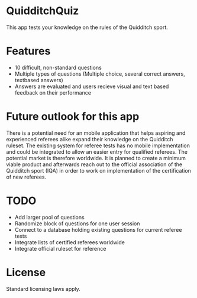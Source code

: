 # QuidditchQuiz
This app tests your knowledge on the rules of the Quidditch sport.

# Features

- 10 difficult, non-standard questions
- Multiple types of questions (Multiple choice, several correct answers, textbased answers)
- Answers are evaluated and users recieve visual and text based feedback on their performance

# Future outlook for this app
There is a potential need for an mobile application that helps aspiring and experienced referees alike expand their knowledge on the Quidditch ruleset. The existing system for referee tests has no mobile implementation and could be integrated to allow an easier entry for qualified referees. The potential market is therefore worldwide. It is planned to create a minimum viable product and afterwards reach out to the official association of the Quidditch sport (IQA) in order to work on implementation of the certification of new referees. 

# TODO 
- Add larger pool of questions
- Randomize block of questions for one user session
- Connect to a database holding existing questions for current referee tests
- Integrate lists of certified referees worldwide
- Integrate official ruleset for reference


# License
Standard licensing laws apply.
